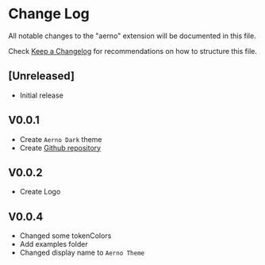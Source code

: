 # Change Log

All notable changes to the "aerno" extension will be documented in this file.

Check [Keep a Changelog](http://keepachangelog.com/) for recommendations on how to structure this file.

## [Unreleased]

-   Initial release

## V0.0.1

-   Create `Aerno Dark` theme
-   Create [Github repository](https://github.com/xzadudu179/Aerno-Theme)

## V0.0.2

-   Create Logo

## V0.0.4

-   Changed some tokenColors
-   Add examples folder
-   Changed display name to `Aerno Theme`
